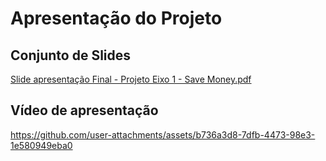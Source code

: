 # Apresentação do Projeto

## Conjunto de Slides

[Slide apresentação Final - Projeto Eixo 1 - Save Money.pdf](https://github.com/user-attachments/files/20823636/Slide.apresentacao.Final.-.Projeto.Eixo.1.-.Save.Money.pdf)

## Vídeo de apresentação

https://github.com/user-attachments/assets/b736a3d8-7dfb-4473-98e3-1e580949eba0

